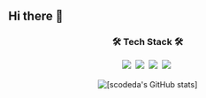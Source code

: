 ## Hi there  👋

<!--
**scodeda/scodeda** is a ✨ _special_ ✨ repository because its `README.md` (this file) appears on your GitHub profile.

Here are some ideas to get you started:

- 🔭 I’m currently working on ...
- 🌱 I’m currently learning ...
- 👯 I’m looking to collaborate on ...
- 🤔 I’m looking for help with ...
- 💬 Ask me about ...
- 📫 How to reach me: ...
- 😄 Pronouns: ...
- ⚡ Fun fact: ...
-->
<h3 align="center">🛠 Tech Stack 🛠</h3>
<div align="center">
  <img src="https://img.shields.io/badge/java-006699?style=for-the-badge&logo=java&logoColor=ED8106" />&nbsp
  <img src="https://img.shields.io/badge/javascript-004088?style=for-the-badge&logo=javascript&logoColor=61DAFB" />&nbsp
  <img src="https://img.shields.io/badge/node.js-ECD53F?style=for-the-badge&logo=Node.js&logoColor=5FA04E" />&nbsp
  <img src="https://img.shields.io/badge/spring-6DB33F?style=for-the-badge&logo=spring&logoColor=FFFFFF" />&nbsp
</div>
<br>
<div align="center">
  <img src="https://github-readme-stats.vercel.app/api?username=scodeda&show_icons=true&theme=radical" alt="[scodeda's GitHub stats]" />
</div>


